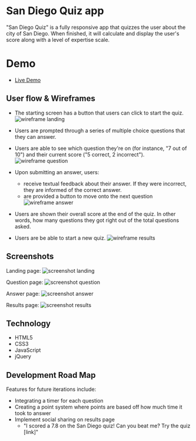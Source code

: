 # San Diego Quiz app

"San Diego Quiz" is a fully responsive app that quizzes the user about the city of San Diego. When finished, it will calculate and display the user's score along with a level of expertise scale.


# Demo

* [Live Demo](https://george-apazidis.github.io/san-diego-quiz/index.html)


## User flow & Wireframes

* The starting screen has a button that users can click to start the quiz.
![wireframe landing](images/readme/wireframe-landing.png "wireframe landing")

* Users are prompted through a series of multiple choice questions that they can answer.
* Users are able to see which question they're on (for instance, "7 out of 10") and their current score ("5 correct, 2 incorrect").
![wireframe question](images/readme/wireframe-question.png "wireframe question")

* Upon submitting an answer, users:
   * receive textual feedback about their answer. If they were incorrect, they are informed of the correct answer.
   * are provided a button to move onto the next question
   ![wireframe answer](images/readme/wireframe-answer.png "wireframe answer")

* Users are shown their overall score at the end of the quiz. In other words, how many questions they got right out of the total questions asked.
* Users are be able to start a new quiz.
![wireframe results](images/readme/wireframe-results.png "wireframe results")


## Screenshots

Landing page:
![screenshot landing](images/readme/screenshot-landing.png "screenshot landing")

Question page:
![screenshot question](images/readme/screenshot-question.png "screenshot question")

Answer page:
![screenshot answer](images/readme/screenshot-answer.png "screenshot answer")

Results page:
![screenshot results](images/readme/screenshot-results.png "screenshot results")


## Technology

* HTML5
* CSS3
* JavaScript
* jQuery

## Development Road Map

Features for future iterations include:
* Integrating a timer for each question
* Creating a point system where points are based off how much time it took to answer
* Implement social sharing on results page
  * "I scored a 7.8 on the San Diego quiz! Can you beat me? Try the quiz [link]"
